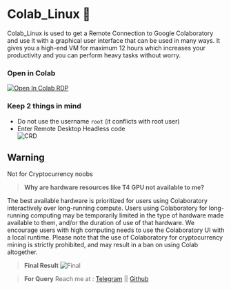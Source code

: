 # Colab_Linux 🐧


Colab_Linux is used to get a Remote Connection to Google Colaboratory and use it with a graphical user interface that can be used in many ways.  It gives you a high-end VM for maximum 12 hours which increases your productivity and you can perform heavy tasks without worry.

### Open in Colab
[![Open In Colab RDP](https://colab.research.google.com/assets/colab-badge.svg)](https://colab.research.google.com/drive/1YP-HURGj5DoKu8w2_UGUXNepe43Zy1pC?usp=sharing)

 ### **Keep 2 things in mind**
 - Do not use the username `root` (it conflicts with root user)
 - Enter Remote Desktop Headless code<br/>
![CRD](https://i.imgur.com/zYK1wKp.png)

## Warning

 Not for Cryptocurrency noobs

 > **Why are hardware resources like T4 GPU not available to me?**

 The best available hardware is prioritized for users using Colaboratory interactively over long-running compute.  Users using Colaboratory for long-running computing may be temporarily limited in the type of hardware made available to them, and/or the duration of use of that hardware.  We encourage users with high computing needs to use the Colaboratory UI with a local runtime.  Please note that the use of Colaboratory for cryptocurrency mining is strictly prohibited, and may result in a ban on using Colab altogether. 

> **Final Result**
![Final](https://i.postimg.cc/DyNhNjKF/image.png)

> **For Query**
Reach me at : [Telegram](https://t.me/krypticbit) || [Github](https://github.com/AKhilRaghav0/) 
